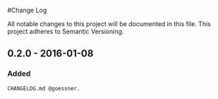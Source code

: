 #Change Log

All notable changes to this project will be documented in this file. This project adheres to Semantic Versioning.


## 0.2.0 - 2016-01-08

### Added

    CHANGELOG.md @goessner.

